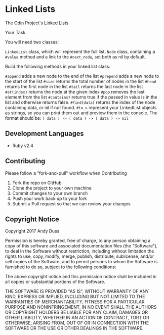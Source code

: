# Linked Lists

The [Odin](http://theodinproject.com) Project's [Linked Lists](http://www.theodinproject.com/courses/ruby-programming/lessons/linked-lists)

Your Task

You will need two classes:

`LinkedList` class, which will represent the full list.
`Node` class, containing a `#value` method and a link to the `#next_node`, set both as nil by default.

Build the following methods in your linked list class:

`#append` adds a new node to the end of the list
`#prepend` adds a new node to the start of the list
`#size` returns the total number of nodes in the list
`#head` returns the first node in the list
`#tail` returns the last node in the list
`#at(index)` returns the node at the given index
`#pop` removes the last element from the list
`#contains?` returns true if the passed in value is in the list and otherwise returns false.
`#find(data)` returns the index of the node containing data, or nil if not found.
`#to_s` represent your LinkedList objects as strings, so you can print them out and preview them in the console. The format should be: `( data ) -> ( data ) -> ( data ) -> nil`

## Development Languages
* Ruby v2.4

## Contributing
Please follow a "fork-and-pull" workflow when Contributing

1. Fork the repo on GitHub
2. Clone the project to your own machine
3. Commit changes to your own branch
4. Push your work back up to your fork
5. Submit a Pull request so that we can review your changes

## Copyright Notice
Copyright 2017 Andy Duss

Permission is hereby granted, free of charge, to any person obtaining a copy of this software and associated documentation files (the "Software"), to deal in the Software without restriction, including without limitation the rights to use, copy, modify, merge, publish, distribute, sublicense, and/or sell copies of the Software, and to permit persons to whom the Software is furnished to do so, subject to the following conditions:

The above copyright notice and this permission notice shall be included in all copies or substantial portions of the Software.

THE SOFTWARE IS PROVIDED "AS IS", WITHOUT WARRANTY OF ANY KIND, EXPRESS OR IMPLIED, INCLUDING BUT NOT LIMITED TO THE WARRANTIES OF MERCHANTABILITY, FITNESS FOR A PARTICULAR PURPOSE AND NONINFRINGEMENT. IN NO EVENT SHALL THE AUTHORS OR COPYRIGHT HOLDERS BE LIABLE FOR ANY CLAIM, DAMAGES OR OTHER LIABILITY, WHETHER IN AN ACTION OF CONTRACT, TORT OR OTHERWISE, ARISING FROM, OUT OF OR IN CONNECTION WITH THE SOFTWARE OR THE USE OR OTHER DEALINGS IN THE SOFTWARE.